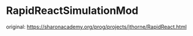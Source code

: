# RapidReactSimulationMod
original: https://sharonacademy.org/prog/projects/jthorne/RapidReact.html
